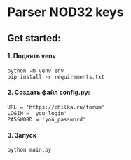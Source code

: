 # Parser NOD32 keys

## Get started:

#### 1. Поднять venv
    python -m venv env
    pip install -r requirements.txt

#### 2. Создать файл config.py:
    URL = 'https://philka.ru/forum'
    LOGIN = 'you_login'
    PASSWORD = 'you_password'

#### 3. Запуск
    python main.py